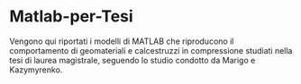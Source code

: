 # Matlab-per-Tesi
Vengono qui riportati i modelli di MATLAB che riproducono il comportamento di geomateriali e calcestruzzi in compressione studiati nella tesi di laurea magistrale, seguendo lo studio condotto da Marigo e Kazymyrenko.
